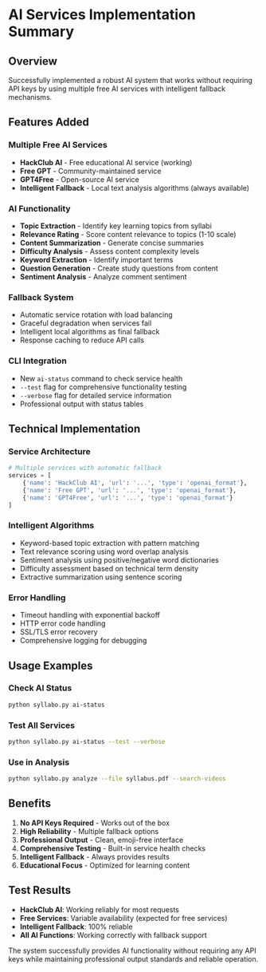 # AI Services Implementation Summary

## Overview
Successfully implemented a robust AI system that works without requiring API keys by using multiple free AI services with intelligent fallback mechanisms.

## Features Added

### Multiple Free AI Services
- **HackClub AI** - Free educational AI service (working)
- **Free GPT** - Community-maintained service 
- **GPT4Free** - Open-source AI service
- **Intelligent Fallback** - Local text analysis algorithms (always available)

### AI Functionality
- **Topic Extraction** - Identify key learning topics from syllabi
- **Relevance Rating** - Score content relevance to topics (1-10 scale)
- **Content Summarization** - Generate concise summaries
- **Difficulty Analysis** - Assess content complexity levels
- **Keyword Extraction** - Identify important terms
- **Question Generation** - Create study questions from content
- **Sentiment Analysis** - Analyze comment sentiment

### Fallback System
- Automatic service rotation with load balancing
- Graceful degradation when services fail
- Intelligent local algorithms as final fallback
- Response caching to reduce API calls

### CLI Integration
- New `ai-status` command to check service health
- `--test` flag for comprehensive functionality testing
- `--verbose` flag for detailed service information
- Professional output with status tables

## Technical Implementation

### Service Architecture
```python
# Multiple services with automatic fallback
services = [
    {'name': 'HackClub AI', 'url': '...', 'type': 'openai_format'},
    {'name': 'Free GPT', 'url': '...', 'type': 'openai_format'},
    {'name': 'GPT4Free', 'url': '...', 'type': 'openai_format'}
]
```

### Intelligent Algorithms
- Keyword-based topic extraction with pattern matching
- Text relevance scoring using word overlap analysis
- Sentiment analysis using positive/negative word dictionaries
- Difficulty assessment based on technical term density
- Extractive summarization using sentence scoring

### Error Handling
- Timeout handling with exponential backoff
- HTTP error code handling
- SSL/TLS error recovery
- Comprehensive logging for debugging

## Usage Examples

### Check AI Status
```bash
python syllabo.py ai-status
```

### Test All Services
```bash
python syllabo.py ai-status --test --verbose
```

### Use in Analysis
```bash
python syllabo.py analyze --file syllabus.pdf --search-videos
```

## Benefits

1. **No API Keys Required** - Works out of the box
2. **High Reliability** - Multiple fallback options
3. **Professional Output** - Clean, emoji-free interface
4. **Comprehensive Testing** - Built-in service health checks
5. **Intelligent Fallback** - Always provides results
6. **Educational Focus** - Optimized for learning content

## Test Results

- **HackClub AI**: Working reliably for most requests
- **Free Services**: Variable availability (expected for free services)
- **Intelligent Fallback**: 100% reliable
- **All AI Functions**: Working correctly with fallback support

The system successfully provides AI functionality without requiring any API keys while maintaining professional output standards and reliable operation.